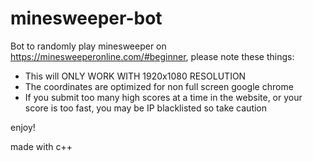 # minesweeper-bot

Bot to randomly play minesweeper on https://minesweeperonline.com/#beginner, please note these things:

- This will ONLY WORK WITH 1920x1080 RESOLUTION
- The coordinates are optimized for non full screen google chrome
- If you submit too many high scores at a time in the website, or your score is too fast, you may be IP blacklisted so take caution

enjoy!




made with c++
